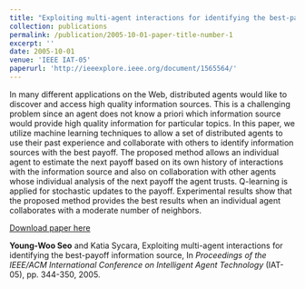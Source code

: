 ```yaml
---
title: "Exploiting multi-agent interactions for identifying the best-payoff information source"
collection: publications
permalink: /publication/2005-10-01-paper-title-number-1
excerpt: ''
date: 2005-10-01
venue: 'IEEE IAT-05'
paperurl: 'http://ieeexplore.ieee.org/document/1565564/'
---
```

In many different applications on the Web, distributed agents would like to discover and access high quality information sources. This is a challenging problem since an agent does not know a priori which information source would provide high quality information for particular topics. In this paper, we utilize machine learning techniques to allow a set of distributed agents to use their past experience and collaborate with others to identify information sources with the best payoff. The proposed method allows an individual agent to estimate the next payoff based on its own history of interactions with the information source and also on collaboration with other agents whose individual analysis of the next payoff the agent trusts. Q-learning is applied for stochastic updates to the payoff. Experimental results show that the proposed method provides the best results when an individual agent collaborates with a moderate number of neighbors.

[Download paper here](http://ieeexplore.ieee.org/document/1565564/)

**Young-Woo Seo** and Katia Sycara, Exploiting multi-agent interactions for identifying the best-payoff information source, In <i>Proceedings of the IEEE/ACM International Conference on Intelligent Agent Technology</i> (IAT-05), pp. 344-350, 2005. 